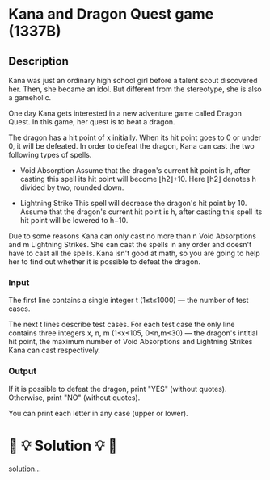 # Kana and Dragon Quest game (1337B)
## Description
Kana was just an ordinary high school girl before a talent scout discovered her. Then, she became an idol. But different from the stereotype, she is also a gameholic.

One day Kana gets interested in a new adventure game called Dragon Quest. In this game, her quest is to beat a dragon.


 
The dragon has a hit point of x initially. When its hit point goes to 0 or under 0, it will be defeated. In order to defeat the dragon, Kana can cast the two following types of spells.

- Void Absorption
Assume that the dragon's current hit point is h, after casting this spell its hit point will become ⌊h2⌋+10. Here ⌊h2⌋ denotes h divided by two, rounded down.

- Lightning Strike
This spell will decrease the dragon's hit point by 10. Assume that the dragon's current hit point is h, after casting this spell its hit point will be lowered to h−10.

Due to some reasons Kana can only cast no more than n Void Absorptions and m Lightning Strikes. She can cast the spells in any order and doesn't have to cast all the spells. Kana isn't good at math, so you are going to help her to find out whether it is possible to defeat the dragon.

### Input
The first line contains a single integer t (1≤t≤1000)  — the number of test cases.

The next t lines describe test cases. For each test case the only line contains three integers x, n, m (1≤x≤105, 0≤n,m≤30)  — the dragon's intitial hit point, the maximum number of Void Absorptions and Lightning Strikes Kana can cast respectively.

### Output
If it is possible to defeat the dragon, print "YES" (without quotes). Otherwise, print "NO" (without quotes).

You can print each letter in any case (upper or lower).

# :crystal_ball: :bulb: Solution :bulb: :crystal_ball:
solution...